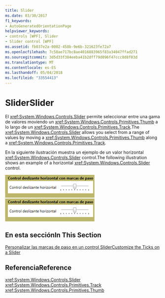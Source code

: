 ```yaml
---
title: Slider
ms.date: 03/30/2017
f1_keywords:
- AutoGeneratedOrientationPage
helpviewer_keywords:
- controls [WPF], Slider
- Slider control [WPF]
ms.assetid: fb037e2a-0002-458b-9e6b-321623fe72a7
ms.openlocfilehash: 7c50ae717bc8ae4016883965f83a34047ffad271
ms.sourcegitcommit: 3d5d33f384eeba41b2dff79d096f47ccc8d8f03d
ms.translationtype: MT
ms.contentlocale: es-ES
ms.lasthandoff: 05/04/2018
ms.locfileid: "33554413"
---
```

# <a name="slider"></a><span data-ttu-id="cd728-102">Slider</span><span class="sxs-lookup"><span data-stu-id="cd728-102">Slider</span></span>
<span data-ttu-id="cd728-103">El <xref:System.Windows.Controls.Slider> permite seleccionar entre una gama de valores moviendo un <xref:System.Windows.Controls.Primitives.Thumb> a lo largo de un <xref:System.Windows.Controls.Primitives.Track>.</span><span class="sxs-lookup"><span data-stu-id="cd728-103">The <xref:System.Windows.Controls.Slider> allows you select from a range of values by moving a <xref:System.Windows.Controls.Primitives.Thumb> along a <xref:System.Windows.Controls.Primitives.Track>.</span></span>  
  
 <span data-ttu-id="cd728-104">En la siguiente ilustración muestra un ejemplo de un valor horizontal <xref:System.Windows.Controls.Slider> control.</span><span class="sxs-lookup"><span data-stu-id="cd728-104">The following illustration shows an example of a horizontal <xref:System.Windows.Controls.Slider> control.</span></span>  
  
 <span data-ttu-id="cd728-105">![Control deslizante horizontal con marcas de graduación](../../../../docs/framework/wpf/controls/media/ss-ctl-hslider-ticks.png "SS_CTL_hslider_ticks")</span><span class="sxs-lookup"><span data-stu-id="cd728-105">![Horizontal slider with tick marks](../../../../docs/framework/wpf/controls/media/ss-ctl-hslider-ticks.png "SS_CTL_hslider_ticks")</span></span>  
  
## <a name="in-this-section"></a><span data-ttu-id="cd728-106">En esta sección</span><span class="sxs-lookup"><span data-stu-id="cd728-106">In This Section</span></span>  
 [<span data-ttu-id="cd728-107">Personalizar las marcas de paso en un control Slider</span><span class="sxs-lookup"><span data-stu-id="cd728-107">Customize the Ticks on a Slider</span></span>](../../../../docs/framework/wpf/controls/how-to-customize-the-ticks-on-a-slider.md)  
  
## <a name="reference"></a><span data-ttu-id="cd728-108">Referencia</span><span class="sxs-lookup"><span data-stu-id="cd728-108">Reference</span></span>  
 <xref:System.Windows.Controls.Slider>  
  <xref:System.Windows.Controls.Primitives.Track>  
  <xref:System.Windows.Controls.Primitives.Thumb>
